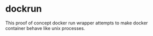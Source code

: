 dockrun
=======

This proof of concept docker run wrapper attempts to make docker container behave like unix processes.
